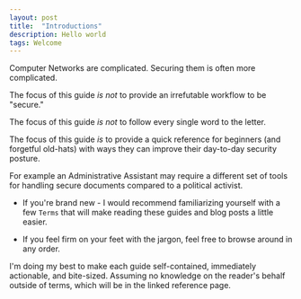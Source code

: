 ```yaml
---
layout: post
title:  "Introductions"
description: Hello world
tags: Welcome 
---
```


Computer Networks are complicated. Securing them is often more complicated.

The focus of this guide *is not* to provide an irrefutable workflow to be "secure."

The focus of this guide *is not* to follow every single word to the letter.

The focus of this guide *is* to provide a quick reference for beginners (and forgetful old-hats) with ways they can improve their day-to-day security posture.

For example an Administrative Assistant may require a different set of tools for handling secure documents compared to a political activist.

* If you're brand new - I would recommend familiarizing yourself with a few `Terms` that will make reading these guides and blog posts a little easier.

* If you feel firm on your feet with the jargon, feel free to browse around in any order.  

I'm doing my best to make each guide self-contained, immediately actionable, and bite-sized. Assuming no knowledge on the reader's behalf outside of terms, which will be in the linked reference page.
